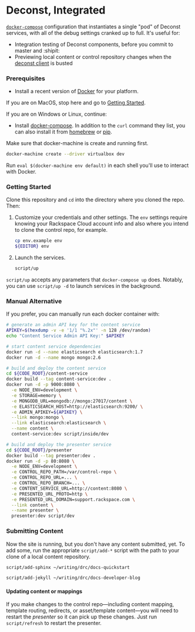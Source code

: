 # Deconst, Integrated

[`docker-compose`](https://docs.docker.com/compose/) configuration that instantiates a single "pod" of Deconst services, with all of the debug settings cranked up to full. It's useful for:

 * Integration testing of Deconst components, before you commit to master and :shipit:
 * Previewing local content or control repository changes when the [deconst client](https://github.com/deconst/client) is busted

### Prerequisites

 * Install a recent version of [Docker](https://docs.docker.com/installation/#installation) for your platform.
 
If you are on MacOS, stop here and go to [Getting Started](#getting-started).
 
If you are on Windows or Linux, continue:
 
 * Install [docker-compose](https://docs.docker.com/compose/install/). In addition to the `curl` command they list, you can also install it from [homebrew](http://brew.sh/) or [pip](https://pypi.python.org/pypi/docker-compose/1.3.0rc1).

Make sure that docker-machine is create and running first.

```bash
docker-machine create --driver virtualbox dev
```

Run `eval $(docker-machine env default)` in each shell you'll use to interact with Docker.

### Getting Started

Clone this repository and `cd` into the directory where you cloned the repo. Then:

1. Customize your credentials and other settings. The `env`
   settings require knowing your Rackspace Cloud account info
   and also where you intend to clone the control repo, for example.
    ```bash
    cp env.example env
    ${EDITOR} env
    ```
1. Launch the services.
   ```bash
   script/up
   ```

`script/up` accepts any parameters that `docker-compose up` does. Notably, you can use `script/up -d` to launch services in the background.


### Manual Alternative

If you prefer, you can manually run each docker container with:

```bash
# generate an admin API key for the content service
APIKEY=$(hexdump -v -e '1/1 "%.2x"' -n 128 /dev/random)
echo "Content Service Admin API Key:" $APIKEY

# start content service dependencies
docker run -d --name elasticsearch elasticsearch:1.7
docker run -d --name mongo mongo:2.6

# build and deploy the content service
cd ${CODE_ROOT}/content-service
docker build --tag content-service:dev .
docker run -d -p 9000:8080 \
  -e NODE_ENV=development \
  -e STORAGE=memory \
  -e MONGODB_URL=mongodb://mongo:27017/content \
  -e ELASTICSEARCH_HOST=http://elasticsearch:9200/ \
  -e ADMIN_APIKEY=${APIKEY} \
  --link mongo:mongo \
  --link elasticsearch:elasticsearch \
  --name content \
  content-service:dev script/inside/dev

# build and deploy the presenter service
cd ${CODE_ROOT}/presenter
docker build --tag presenter:dev .
docker run -d -p 80:8080 \
  -e NODE_ENV=development \
  -e CONTROL_REPO_PATH=/var/control-repo \
  -e CONTROL_REPO_URL=... \
  -e CONTROL_REPO_BRANCH=... \
  -e CONTENT_SERVICE_URL=http://content:8080 \
  -e PRESENTED_URL_PROTO=http \
  -e PRESENTED_URL_DOMAIN=support.rackspace.com \
  --link content \
  --name presenter \
  presenter:dev script/dev
```

### Submitting Content

Now the site is running, but you don't have any content submitted, yet. To add some, run the appropriate `script/add-*` script with the path to your clone of a local content repository.

```bash
script/add-sphinx ~/writing/drc/docs-quickstart

script/add-jekyll ~/writing/drc/docs-developer-blog
```

#### Updating content or mappings

If you make changes to the control repo—including content mapping, template routing, redirects, or asset/template content—you will need to restart the _presenter_ so it can pick up these changes. Just run `script/refresh` to restart the presenter.

